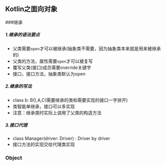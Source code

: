 ## Kotlin之面向对象

###继承
##### 1.继承的语法要点
	
* 父类需要`open`才可以被继承(抽象类不需要，因为抽象类本来就是用来被继承的)
* 父类的方法，属性需要`open`才可以被复写
* 覆写父类(接口)成员需要override关键字
* 接口，接口方法，抽象类默认为open

##### 2.继承的写法
*  class b: B(),A,C(需要继承的类和需要实现的接口一字排开)
* 类智能单继承，接口可以多实现
* 注意：继承类时实际上调用了父类的构造方法

##### 3.接口代理

* class Manager(driver: Driver) : Driver by driver
* 接口方法的实现交给代理类实现

### Object

	
	
